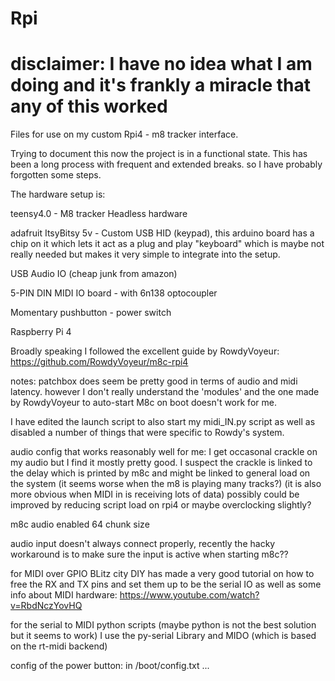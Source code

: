 # Rpi
# disclaimer: I have no idea what I am doing and it's frankly a miracle that any of this worked
Files for use on my custom Rpi4 - m8 tracker interface.

Trying to document this now the project is in a functional state.
This has been a long process with frequent and extended breaks. so I have probably forgotten some steps.

The hardware setup is:

teensy4.0                              -  M8 tracker Headless hardware

adafruit ItsyBitsy 5v                  - Custom USB HID (keypad),
this arduino board has a chip on it which lets it act as a plug and play "keyboard" which is maybe not really needed but makes it very simple to integrate into the setup.
      
USB Audio IO  (cheap junk from amazon)

5-PIN DIN MIDI IO board                - with 6n138 optocoupler

Momentary pushbutton                   - power switch

Raspberry Pi 4


Broadly speaking I followed the excellent guide by RowdyVoyeur: 
  https://github.com/RowdyVoyeur/m8c-rpi4

  notes:
  patchbox does seem be pretty good in terms of audio and midi latency.
    however I don't really understand the 'modules' and the one made by RowdyVoyeur to auto-start M8c on boot doesn't work for me.

  I have edited the launch script to also start my midi_IN.py script as well as disabled a number of things that were specific to Rowdy's system.  
  
  audio config that works reasonably well for me:
    I get occasonal crackle on my audio but I find it mostly pretty good.
    I suspect the crackle is linked to the delay which is printed by m8c and might be linked to general load on the system (it seems worse when the m8 is playing many tracks?)
          (it is also more obvious when MIDI in is receiving lots of data)
          possibly could be improved by reducing script load on rpi4 or maybe overclocking slightly?

   m8c audio enabled
   64 chunk size

   audio input doesn't always connect properly, recently the hacky workaround is to make sure the input is active when starting m8c?? 
   

for MIDI over GPIO BLitz city DIY has made a very good tutorial on how to free the RX and TX pins and set them up to be the serial IO as well as some info about MIDI hardware:
  https://www.youtube.com/watch?v=RbdNczYovHQ

for the serial to MIDI python scripts (maybe python is not the best solution but it seems to work) I use the py-serial Library and MIDO (which is based on the rt-midi backend)

config of the power button:
  in /boot/config.txt
  ...
  



